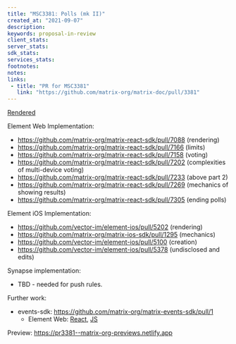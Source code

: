 ```yaml
---
title: "MSC3381: Polls (mk II)"
created_at: "2021-09-07"
description:
keywords: proposal-in-review
client_stats:
server_stats:
sdk_stats:
services_stats:
footnotes:
notes:
links:
 - title: "PR for MSC3381"
   link: "https://github.com/matrix-org/matrix-doc/pull/3381"
---
```

[Rendered](https://github.com/matrix-org/matrix-doc/blob/travis/msc/polls/proposals/3381-polls.md)

Element Web Implementation:
* https://github.com/matrix-org/matrix-react-sdk/pull/7088 (rendering)
* https://github.com/matrix-org/matrix-react-sdk/pull/7166 (limits)
* https://github.com/matrix-org/matrix-react-sdk/pull/7158 (voting)
* https://github.com/matrix-org/matrix-react-sdk/pull/7202 (complexities of multi-device voting)
* https://github.com/matrix-org/matrix-react-sdk/pull/7233 (above part 2)
* https://github.com/matrix-org/matrix-react-sdk/pull/7269 (mechanics of showing results)
* https://github.com/matrix-org/matrix-react-sdk/pull/7305 (ending polls)

Element iOS Implementation:
* https://github.com/vector-im/element-ios/pull/5202 (rendering)
* https://github.com/matrix-org/matrix-ios-sdk/pull/1295 (mechanics)
* https://github.com/vector-im/element-ios/pull/5100 (creation)
* https://github.com/vector-im/element-ios/pull/5378 (undisclosed and edits)

Synapse implementation:
* TBD - needed for push rules.

Further work:
* events-sdk: https://github.com/matrix-org/matrix-events-sdk/pull/1
  * Element Web: [React](https://github.com/matrix-org/matrix-react-sdk/pull/7517), [JS](https://github.com/matrix-org/matrix-js-sdk/pull/2102)





<!-- Replace -->
Preview: https://pr3381--matrix-org-previews.netlify.app
<!-- Replace -->

